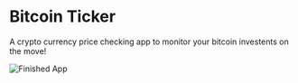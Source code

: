 # Bitcoin Ticker 

A crypto currency price checking app to monitor your bitcoin investents on the move!

![Finished App](https://github.com/londonappbrewery/Images/blob/master/bitcoin-flutter-demo.gif)

